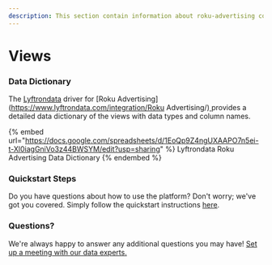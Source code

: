 ```yaml
---
description: This section contain information about roku-advertising connector views information
---
```


# Views

### Data Dictionary

The [Lyftrondata](https://www.lyftrondata.com/) driver for [Roku Advertising](https://www.lyftrondata.com/integration/Roku Advertising/)[ ](https://www.lyftrondata.com/integration/roku-advertising/)provides a detailed data dictionary of the views with data types and column names.

{% embed url="https://docs.google.com/spreadsheets/d/1EoQp9Z4ngUXAAPO7n5ei-t-Xl0iagGniVo3z44BWSYM/edit?usp=sharing" %}
Lyftrondata Roku Advertising Data Dictionary
{% endembed %}

### Quickstart Steps

Do you have questions about how to use the platform? Don't worry; we've got you covered. Simply follow the quickstart instructions [here](../../../../quickstart-steps.md).

### Questions? <a href="#questions" id="questions"></a>

We're always happy to answer any additional questions you may have! [Set up a meeting with our data experts.](https://www.lyftrondata.com/book-a-meeting/)


